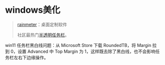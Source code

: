 # windows美化

> [rainmeter](https://www.rainmeter.net/)：桌面定制软件
>
> 社区最热门[半透明任务栏](https://forum.rainmeter.net/viewtopic.php?f=27&t=24879)。

win11 任务栏黑白线问题：从 Microsoft Store 下载 RoundedTB，将 Margin 拉到 0，设置 Advanced 中 Top Margin 为 1，这样既去除了黑白线，也不会影响任务栏左右下边缘操作。
